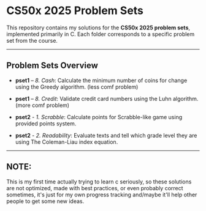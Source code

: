 # CS50x 2025 Problem Sets

This repository contains my solutions for the **CS50x 2025 problem sets**, implemented primarily in C. Each folder corresponds to a specific problem set from the course.

---

## Problem Sets Overview
- **pset1** – *8. Cash*: Calculate the minimum number of coins for change using the Greedy algorithm. (less comf problem)
- **pset1** – *8. Credit*: Validate credit card numbers using the Luhn algorithm.                     (more comf problem)

- **pset2** - *1. Scrabble*: Calculate points for Scrabble-like game using provided points system.
- **pset2** - *2. Readability*: Evaluate texts and tell which grade level they are using The Coleman-Liau index equation.

---

## NOTE: 
This is my first time actually trying to learn c seriously, so these solutions are not optimized, made with best practices, or even probably correct sometimes, it's just for my own progress tracking and/maybe it'll help other people to get some new ideas.
